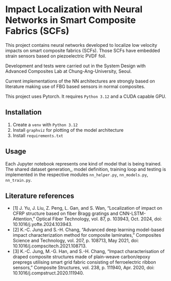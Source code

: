 # Impact Localization with Neural Networks in Smart Composite Fabrics (SCFs)
This project contains neural networks developed to localize low velocity impacts on smart composite fabrics (SCFs).
Those SCFs have embedded strain sensors based on piezoelectric PVDF foil.

Development and tests were carried out in the System Design with Advanced Composites Lab at Chung-Ang-University, Seoul.

Current implementations of the NN architectures are strongly based on literature making use of FBG based sensors in normal composites.

This project uses Pytorch. It requires `Python 3.12` and a CUDA capable GPU.

## Installation
1. Create a `venv` with `Python 3.12`
2. Install `graphviz` for plotting of the model architecture
3. Install `requirements.txt`

## Usage
Each Jupyter notebook represents one kind of model that is being trained. The shared dataset generation,, model definition, training loop and testing is implemented in the respective modules `nn_helper.py`, `nn_models.py`, `nn_train.py`.

## Literature references
- [1] J. Yu, J. Liu, Z. Peng, L. Gan, and S. Wan, “Localization of impact on CFRP structure based on fiber Bragg gratings and CNN-LSTM-Attention,” Optical Fiber Technology, vol. 87, p. 103943, Oct. 2024, doi: 10.1016/j.yofte.2024.103943.
- [2] K.-C. Jung and S.-H. Chang, “Advanced deep learning model-based impact characterization method for composite laminates,” Composites Science and Technology, vol. 207, p. 108713, May 2021, doi: 10.1016/j.compscitech.2021.108713.
- [3] K.-C. Jung, M.-G. Han, and S.-H. Chang, “Impact characterisation of draped composite structures made of plain-weave carbon/epoxy prepregs utilising smart grid fabric consisting of ferroelectric ribbon sensors,” Composite Structures, vol. 238, p. 111940, Apr. 2020, doi: 10.1016/j.compstruct.2020.111940.
